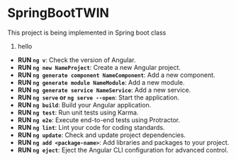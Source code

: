 # SpringBootTWIN
This project is being implemented in Spring boot class
1. hello
- **RUN `ng v`**: Check the version of Angular.
- **RUN `ng new NameProject`**: Create a new Angular project.
- **RUN `ng generate component NameComponent`**: Add a new component.
- **RUN `ng generate module NameModule`**: Add a new module.
- **RUN `ng generate service NameService`**: Add a new service.
- **RUN `ng serve` or `ng serve --open`**: Start the application.
- **RUN `ng build`**: Build your Angular application.
- **RUN `ng test`**: Run unit tests using Karma.
- **RUN `ng e2e`**: Execute end-to-end tests using Protractor.
- **RUN `ng lint`**: Lint your code for coding standards.
- **RUN `ng update`**: Check and update project dependencies.
- **RUN `ng add <package-name>`**: Add libraries and packages to your project.
- **RUN `ng eject`**: Eject the Angular CLI configuration for advanced control.
